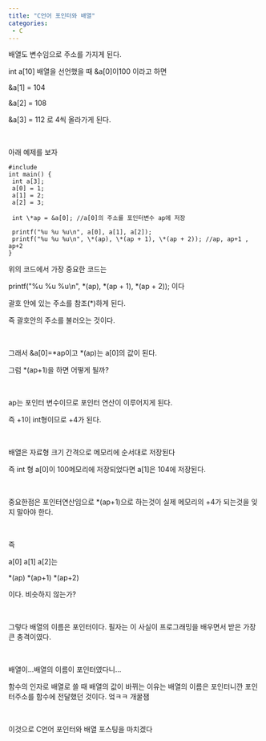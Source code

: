 ```yaml
---
title: "C언어 포인터와 배열"
categories:
 - C
---
```








배열도 변수임으로 주소를 가지게 된다.

int a[10] 배열을 선언했을 때 &a[0]이100 이라고 하면

&a[1] = 104

&a[2] = 108

&a[3] = 112 로 4씩 올라가게 된다.

​

아래 예제를 보자




 




```
#include
int main() {
 int a[3];
 a[0] = 1;
 a[1] = 2;
 a[2] = 3;
 
 int \*ap = &a[0]; //a[0]의 주소를 포인터변수 ap에 저장
 
 printf("%u %u %u\n", a[0], a[1], a[2]);
 printf("%u %u %u\n", \*(ap), \*(ap + 1), \*(ap + 2)); //ap, ap+1 , ap+2
}
```





 


위의 코드에서 가장 중요한 코드는

printf("%u %u %u\n", \*(ap), \*(ap + 1), \*(ap + 2)); 이다

괄호 안에 있는 주소를 참조(\*)하게 된다.

즉 괄호안의 주소를 불러오는 것이다.

​

그래서 &a[0]=\*ap이고 \*(ap)는 a[0]의 값이 된다.

그럼 \*(ap+1)을 하면 어떻게 될까?

​

ap는 포인터 변수이므로 포인터 연산이 이루어지게 된다.

즉 +1이 int형이므로 +4가 된다.

​

배열은 자료형 크기 간격으로 메모리에 순서대로 저장된다

즉 int 형 a[0]이 100메모리에 저장되었다면 a[1]은 104에 저장된다.

​

중요한점은 포인터연산임으로 \*(ap+1)으로 하는것이 실제 메모리의 +4가 되는것을 잊지 말아야 한다.

​

즉

a[0] a[1] a[2]는

\*(ap) \*(ap+1) \*(ap+2)

이다. 비슷하지 않는가?

​

그렇다 배열의 이름은 포인터이다. 필자는 이 사실이 프로그래밍을 배우면서 받은 가장 큰 충격이였다.

​

배열이...배열의 이름이 포인터였다니...

함수의 인자로 배열로 쓸 때 배열의 값이 바뀌는 이유는 배열의 이름은 포인터니깐 포인터주소를 함수에 전달했던 것이다. 엌ㅋㅋ 개꿀잼

​

이것으로 C언어 포인터와 배열 포스팅을 마치겠다

​

​

​

​

​




 

